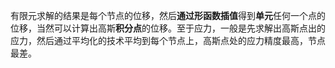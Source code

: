 有限元求解的结果是每个节点的位移，然后**通过形函数插值**得到**单元**任何一个点的位移，当然可以计算出高斯**积分点**的位移。至于应力，一般是先求解出高斯点出的应力，然后通过平均化的技术平均到每个节点上，高斯点处的应力精度最高，节点最差。